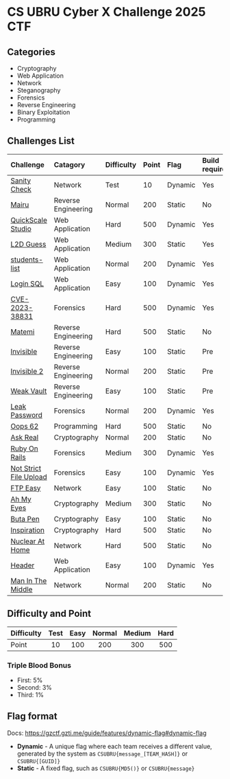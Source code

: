# CS UBRU Cyber X Challenge 2025 CTF

## Categories

- Cryptography
- Web Application
- Network
- Steganography
- Forensics
- Reverse Engineering
- Binary Exploitation
- Programming

## Challenges List

| Challenge | Catagory | Difficulty | Point | Flag | Build required | Author |
| :- | :- | :- | :- | :- | :- | :- |
| [Sanity Check](./challenges/sanity-check) | Network | Test | 10 | Dynamic | Yes | noonomyen |
| [Mairu](./challenges/mairu) | Reverse Engineering | Normal | 200 | Static | No | FoxZFox |
| [QuickScale Studio](./challenges/quick-scale-studio) | Web Application | Hard | 500 | Dynamic | Yes | c0ffeeOverdose |
| [L2D Guess](./challenges/l2d-guess) | Web Application | Medium | 300 | Static | Yes | c0ffeeOverdose |
| [students-list](./challenges/students-list) | Web Application | Normal | 200 | Dynamic | Yes | c0ffeeOverdose |
| [Login SQL](./challenges/login-sql) | Web Application | Easy | 100 | Dynamic | Yes | noonomyen |
| [CVE-2023-38831](./challenges/cve-2023-38831) | Forensics | Hard | 500 | Dynamic | Yes | c0ffeeOverdose |
| [Matemi](./challenges/matemi) | Reverse Engineering | Hard | 500 | Static | No | FoxZFox |
| [Invisible](./challenges/invisible) | Reverse Engineering | Easy | 100 | Static | Pre | noonomyen |
| [Invisible 2](./challenges/invisible-2) | Reverse Engineering | Normal | 200 | Static | Pre | noonomyen |
| [Weak Vault](./challenges/weak-vault) | Reverse Engineering | Easy | 100 | Static | Pre | noonomyen |
| [Leak Password](./challenges/leak-password) | Forensics | Normal | 200 | Dynamic | Yes | c0ffeeOverdose |
| [Oops 62](./challenges/oops62) | Programming | Hard | 500 | Static | No | noonomyen |
| [Ask Real](./challenges/ask-real) | Cryptography | Normal | 200 | Static | No | noonomyen |
| [Ruby On Rails](./challenges/ruby-on-rails) | Forensics | Medium | 300 | Dynamic | Yes | c0ffeeOverdose |
| [Not Strict File Upload](./challenges/not-strict-file-upload) | Forensics | Easy | 100 | Dynamic | Yes | c0ffeeOverdose |
| [FTP Easy](./challenges/ftp-easy) | Network | Easy | 100 | Static | No | c0ffeeOverdose |
| [Ah My Eyes](./challenges/ah-my-eyes) | Cryptography | Medium | 300 | Static | No | c0ffeeOverdose |
| [Buta Pen](./challenges/buta-pen) | Cryptography | Easy | 100 | Static | No | c0ffeeOverdose |
| [Inspiration](./challenges/inspiration) | Cryptography | Hard | 500 | Static | No | c0ffeeOverdose |
| [Nuclear At Home](./challenges/nuclear-at-home) | Network | Hard | 500 | Static | No | c0ffeeOverdose |
| [Header](./challenges/header) | Web Application | Easy | 100 | Dynamic | Yes | noonomyen |
| [Man In The Middle](./challenges/man-in-the-middle) | Network | Normal | 200 | Static | No | c0ffeeOverdose |

## Difficulty and Point

| Difficulty | Test | Easy | Normal | Medium | Hard |
| :- | :-: | :-: | :-: | :-: | :-: |
| Point | 10 | 100 | 200 | 300 | 500 |

### Triple Blood Bonus

- First: 5%
- Second: 3%
- Third: 1%

## Flag format

Docs: <https://gzctf.gzti.me/guide/features/dynamic-flag#dynamic-flag>

- **Dynamic** - A unique flag where each team receives a different value, generated by the system as `CSUBRU{message_[TEAM_HASH]}` or `CSUBRU{[GUID]}`
- **Static** - A fixed flag, such as `CSUBRU{MD5()}` or `CSUBRU{message}`
